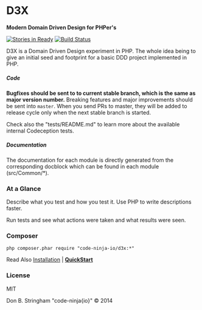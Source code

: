 # D3X

**Modern Domain Driven Design for PHPer's**

 [![Stories in Ready](https://badge.waffle.io/code-ninja-io/d3x.png?label=ready&title=Ready)](https://waffle.io/code-ninja-io/d3x)
 [![Build Status](https://travis-ci.org/code-ninja-io/d3x.svg)](https://travis-ci.org/code-ninja-io/d3x)

D3X is a Domain Driven Design experiment in PHP.  The whole idea being to give an initial seed and footprint for a
basic DDD project implemented in PHP.

##### Code

**Bugfixes should be sent to to current stable branch, which is the same as major version number.**
Breaking features and major improvements should be sent into `master`. When you send PRs to master, they will be added to release cycle only when the next stable branch is started.

Check also the "tests/README.md" to learn more about the available internal Codeception tests.

##### Documentation

The documentation for each module is directly generated from the corresponding docblock which can be found in each module (src/Common/*).

### At a Glance

Describe what you test and how you test it. Use PHP to write descriptions faster.

Run tests and see what actions were taken and what results were seen.


### Composer

```
php composer.phar require "code-ninja-io/d3x:*"
```

Read Also [Installation](http://stringhamdb.github.io/install) | **[QuickStart](http://stringhamdb.github.io/quickstart)**

### License
MIT

Don B. Stringham "code-ninja{io}" © 2014
